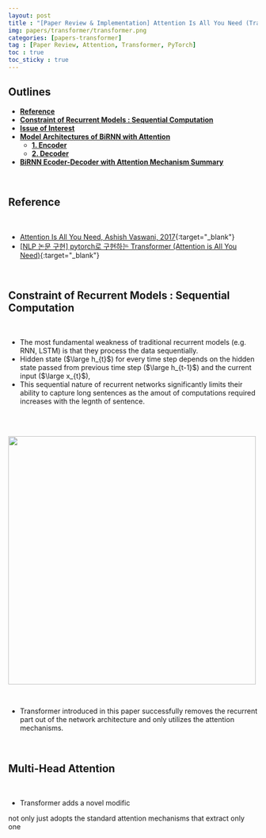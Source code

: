 ```yaml
---
layout: post
title : "[Paper Review & Implementation] Attention Is All You Need (Transformer, 2017)"
img: papers/transformer/transformer.png
categories: [papers-transformer]  
tag : [Paper Review, Attention, Transformer, PyTorch]
toc : true
toc_sticky : true
---
```


## Outlines 
- [**Reference**](#reference)
- [**Constraint of Recurrent Models : Sequential Computation**](#constraint-of-recurrent-models--sequential-computation)
- [**Issue of Interest**](#issue-of-interest)
- [**Model Architectures of BiRNN with Attention**](#model-architectures-of-birnn-with-attention)
  * [**1. Encoder**](#1.-encoder)
  * [**2. Decoder**](#2.-decoder)
- [**BiRNN Ecoder-Decoder with Attention Mechanism Summary**](#birnn-ecoder-decoder-with-attention-mechanism-summary)

<br/>

##  **Reference**

<br/>

- [Attention Is All You Need, Ashish Vaswani, 2017](https://arxiv.org/abs/1706.03762){:target="_blank"}
- [[NLP 논문 구현] pytorch로 구현하는 Transformer (Attention is All You Need)](https://cpm0722.github.io/pytorch-implementation/transformer){:target="_blank"}

<br/>

## **Constraint of Recurrent Models : Sequential Computation** 

<br/>

- The most fundamental weakness of traditional recurrent models (e.g. RNN, LSTM) is that they process the data sequentially. 
- Hidden state ($\large h_{t}$) for every time step depends on the hidden state passed from previous time step ($\large h_{t-1}$) and the current input ($\large x_{t}$), 
- This sequential nature of recurrent networks significantly limits their ability to capture long sentences as the amout of computations required increases with the legnth of sentence. 

<br/>

&emsp;&emsp;&emsp;<img src="https://github.com/SuminizZ/Algorithm/assets/92680829/3deba090-4167-4df7-b150-5bfefab58b09" width="500">

<br/>

- Transformer introduced in this paper successfully removes the recurrent part out of the network architecture and only utilizes the attention mechanisms.

<br/>

## **Multi-Head Attention**

<br/>

- Transformer adds a novel modific

not only just adopts the standard attention mechanisms that extract only one 

